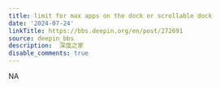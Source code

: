 ```yaml
---
title: limit for max apps on the dock or scrollable dock
date: '2024-07-24'
linkTitle: https://bbs.deepin.org/en/post/272691
source: deepin_bbs
description:  深度之家 
disable_comments: true
---
```

NA
